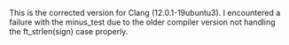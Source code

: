 This is the corrected version for Clang (12.0.1-19ubuntu3). I encountered a failure with the minus_test due to the older compiler version not handling the ft_strlen(sign) case properly.
